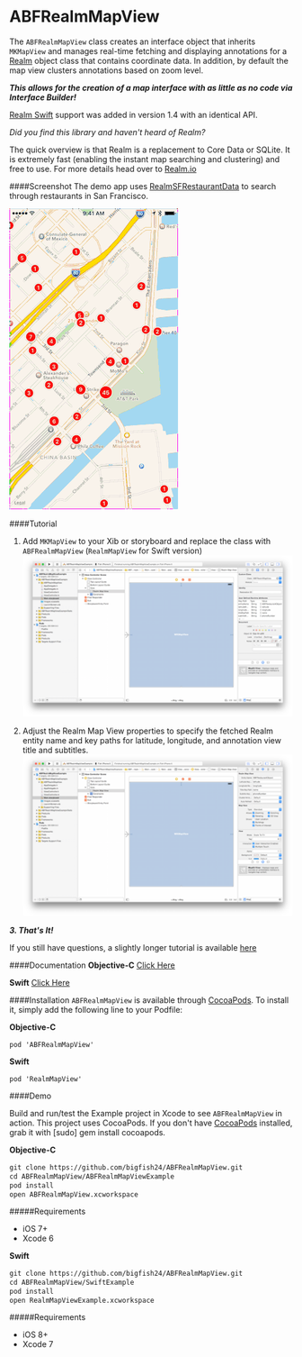 # ABFRealmMapView

The `ABFRealmMapView` class creates an interface object that inherits `MKMapView` and manages real-time fetching and displaying annotations for a [Realm](http://www.realm.io) object class that contains coordinate data. In addition, by default the map view clusters annotations based on zoom level.

_**This allows for the creation of a map interface with as little as no code via Interface Builder!**_

[Realm Swift](https://realm.io/docs/swift/latest/) support was added in version 1.4 with an identical API.

_Did you find this library and haven't heard of Realm?_

The quick overview is that Realm is a replacement to Core Data or SQLite. It is extremely fast (enabling the instant map searching and clustering) and free to use. For more details head over to [Realm.io](http://www.realm.io)

####Screenshot
The demo app uses [RealmSFRestaurantData](https://github.com/bigfish24/RealmSFRestaurantData) to search through restaurants in San Francisco.

![SF Restaurant Map View](/images/ABFRealmMapView.gif?raw=true "SF Restaurant Map View")

####Tutorial
1. Add `MKMapView` to your Xib or storyboard and replace the class with `ABFRealmMapView` (`RealmMapView` for Swift version)
![Add MKMapView to storyboard](/images/xcode-storyboard1.png?raw=true "Add MKMapView to storyboard")

2. Adjust the Realm Map View properties to specify the fetched Realm entity name and key paths for latitude, longitude, and annotation view title and subtitles.
![Add MKMapView to storyboard](/images/xcode-storyboard2.png?raw=true "Add MKMapView to storyboard")

_**3. That's It!**_

If you still have questions, a slightly longer tutorial is available [here](https://realm.io/news/building-an-ios-clustered-map-view-in-objective-c/)

####Documentation
**Objective-C**
[Click Here](http://htmlpreview.github.io/?https://raw.githubusercontent.com/bigfish24/ABFRealmMapView/master/Documentation/ObjcDocs/index.html)

**Swift**
[Click Here](http://htmlpreview.github.io/?https://raw.githubusercontent.com/bigfish24/ABFRealmMapView/master/Documentation/SwiftDocs/index.html)

####Installation
`ABFRealmMapView` is available through [CocoaPods](http://cocoapods.org). To install
it, simply add the following line to your Podfile:

**Objective-C**
```
pod 'ABFRealmMapView'
```
**Swift**
```
pod 'RealmMapView'
```

####Demo

Build and run/test the Example project in Xcode to see `ABFRealmMapView` in action. This project uses CocoaPods. If you don't have [CocoaPods](http://cocoapods.org/) installed, grab it with [sudo] gem install cocoapods.

**Objective-C**
```
git clone https://github.com/bigfish24/ABFRealmMapView.git
cd ABFRealmMapView/ABFRealmMapViewExample
pod install
open ABFRealmMapView.xcworkspace
```
#####Requirements
* iOS 7+
* Xcode 6

**Swift**
```
git clone https://github.com/bigfish24/ABFRealmMapView.git
cd ABFRealmMapView/SwiftExample
pod install
open RealmMapViewExample.xcworkspace
```
#####Requirements
* iOS 8+
* Xcode 7
